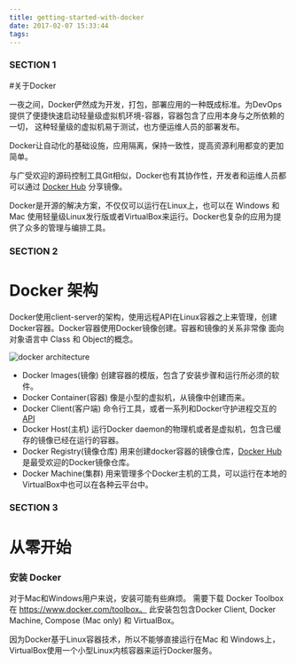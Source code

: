 ```yaml
---
title: getting-started-with-docker
date: 2017-02-07 15:33:44
tags:
---
```



### SECTION 1
#关于Docker

一夜之间，Docker俨然成为开发，打包，部署应用的一种既成标准。为DevOps提供了便捷快速启动轻量级虚拟机环境-容器，容器包含了应用本身与之所依赖的一切，
这种轻量级的虚拟机易于测试，也方便运维人员的部署发布。

Docker让自动化的基础设施，应用隔离，保持一致性，提高资源利用都变的更加简单。

与广受欢迎的源码控制工具Git相似，Docker也有其协作性，开发者和运维人员都可以通过 [Docker Hub](https://hub.docker.com/) 分享镜像。

Docker是开源的解决方案，不仅仅可以运行在Linux上，也可以在 Windows 和 Mac 使用轻量级Linux发行版或者VirtualBox来运行。Docker也复杂的应用为提供了众多的管理与编排工具。


### SECTION 2
# Docker 架构

Docker使用client-server的架构，使用远程API在Linux容器之上来管理，创建Docker容器。Docker容器使用Docker镜像创建。容器和镜像的关系非常像 面向对象语言中  Class 和 Object的概念。

![docker architecture](https://dzone.com/storage/temp/576507-docker1.png)

- Docker Images(镜像)
创建容器的模版，包含了安装步骤和运行所必须的软件。
- Docker Container(容器)
像是小型的虚拟机，从镜像中创建而来。
- Docker Client(客户端)
命令行工具，或者一系列和Docker守护进程交互的[API](https://docs.docker.com/reference/api/docker_remote_api)
- Docker Host(主机)
运行Docker daemon的物理机或者是虚拟机，包含已缓存的镜像已经在运行的容器。
- Docker Registry(镜像仓库)
用来创建docker容器的镜像仓库，[Docker Hub](https://hub.docker.com) 是最受欢迎的Docker镜像仓库。
- Docker Machine(集群)
用来管理多个Docker主机的工具，可以运行在本地的VirtualBox中也可以在各种云平台中。


### SECTION 3

# 从零开始

### 安装 Docker

对于Mac和Windows用户来说，安装可能有些麻烦。
需要下载 Docker Toolbox 在 https://www.docker.com/toolbox。
此安装包包含Docker Client, Docker Machine, Compose (Mac only) 和 VirtualBox。

因为Docker基于Linux容器技术，所以不能够直接运行在Mac 和 Windows上，VirtualBox使用一个小型Linux内核容器来运行Docker服务。
